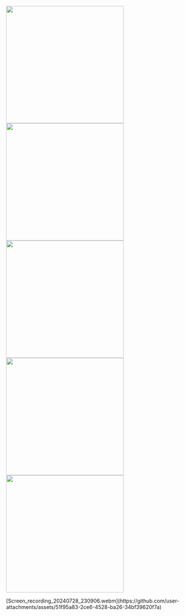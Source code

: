 <p>
  <img src = "https://github.com/user-attachments/assets/1e23d1ed-3105-4809-afb7-1ed7383aed3e"width = "320"/>
  <img src = "https://github.com/user-attachments/assets/695cae03-dcc7-41dc-993f-adaceeed389e"width = "320"/>
  <img src = "https://github.com/user-attachments/assets/ef88778c-c5cc-406c-a10d-22a6fee05083"width = "320"/>
  <img src = "https://github.com/user-attachments/assets/1403b5a9-339f-4662-b0e0-ac4bdeb63469"width = "320"/>
  <img src = "https://github.com/user-attachments/assets/ee7515ca-cee9-455d-b35b-51fae2faa3b8"width = "320"/>
</p>
[Screen_recording_20240728_230906.webm](https://github.com/user-attachments/assets/51f95a83-2ce6-4528-ba26-34bf39620f7a)
